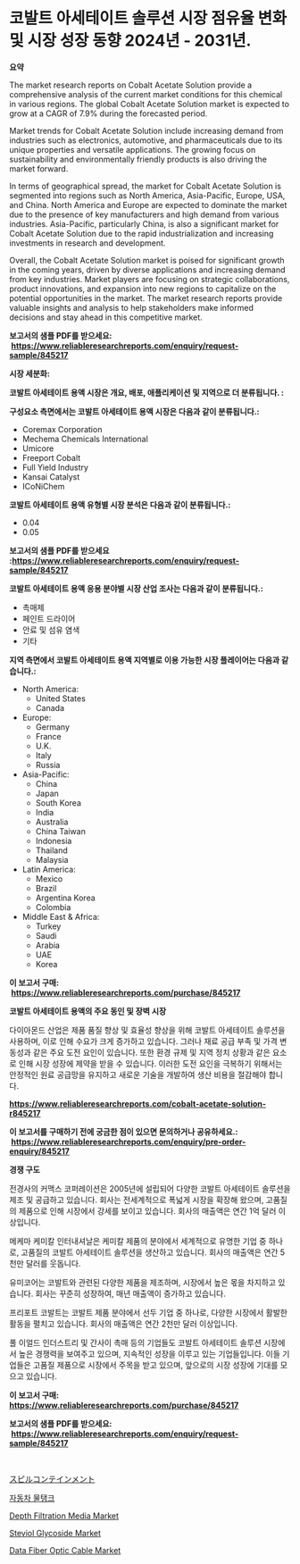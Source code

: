 <p><h1>코발트 아세테이트 솔루션 시장 점유율 변화 및 시장 성장 동향 2024년 - 2031년.</h1></p><p><strong>요약</strong></p>
<p><p>The market research reports on Cobalt Acetate Solution provide a comprehensive analysis of the current market conditions for this chemical in various regions. The global Cobalt Acetate Solution market is expected to grow at a CAGR of 7.9% during the forecasted period. </p><p>Market trends for Cobalt Acetate Solution include increasing demand from industries such as electronics, automotive, and pharmaceuticals due to its unique properties and versatile applications. The growing focus on sustainability and environmentally friendly products is also driving the market forward.</p><p>In terms of geographical spread, the market for Cobalt Acetate Solution is segmented into regions such as North America, Asia-Pacific, Europe, USA, and China. North America and Europe are expected to dominate the market due to the presence of key manufacturers and high demand from various industries. Asia-Pacific, particularly China, is also a significant market for Cobalt Acetate Solution due to the rapid industrialization and increasing investments in research and development.</p><p>Overall, the Cobalt Acetate Solution market is poised for significant growth in the coming years, driven by diverse applications and increasing demand from key industries. Market players are focusing on strategic collaborations, product innovations, and expansion into new regions to capitalize on the potential opportunities in the market. The market research reports provide valuable insights and analysis to help stakeholders make informed decisions and stay ahead in this competitive market.</p></p>
<p><strong>보고서의 샘플 PDF를 받으세요: &nbsp;<a href="https://www.reliableresearchreports.com/enquiry/request-sample/845217">https://www.reliableresearchreports.com/enquiry/request-sample/845217</a></strong></p>
<p><strong>시장 세분화:</strong></p>
<p><strong> 코발트 아세테이트 용액 시장은 개요, 배포, 애플리케이션 및 지역으로 더 분류됩니다. :</strong></p>
<p><strong>구성요소 측면에서는 코발트 아세테이트 용액 시장은 다음과 같이 분류됩니다.:</strong></p>
<p><ul><li>Coremax Corporation</li><li>Mechema Chemicals International</li><li>Umicore</li><li>Freeport Cobalt</li><li>Full Yield Industry</li><li>Kansai Catalyst</li><li>ICoNiChem</li></ul></p>
<p><strong> 코발트 아세테이트 용액 유형별 시장 분석은 다음과 같이 분류됩니다.:</strong></p>
<p><ul><li>0.04</li><li>0.05</li></ul></p>
<p><strong>보고서의 샘플 PDF를 받으세요 :<a href="https://www.reliableresearchreports.com/enquiry/request-sample/845217">https://www.reliableresearchreports.com/enquiry/request-sample/845217</a></strong></p>
<p><strong> 코발트 아세테이트 용액 응용 분야별 시장 산업 조사는 다음과 같이 분류됩니다.:</strong></p>
<p><ul><li>촉매제</li><li>페인트 드라이어</li><li>안료 및 섬유 염색</li><li>기타</li></ul></p>
<p><strong>지역 측면에서 코발트 아세테이트 용액 지역별로 이용 가능한 시장 플레이어는 다음과 같습니다.:</strong></p>
<p><ul>
    <li>
        North America:
        <ul>
            <li>United States</li>
            <li>Canada</li>
        </ul>
    </li>
    <li>
        Europe:
        <ul>
            <li>Germany</li>
            <li>France</li>
            <li>U.K.</li>
            <li>Italy</li>
            <li>Russia</li>
        </ul>
    </li>
    <li>
        Asia-Pacific:
        <ul>
            <li>China</li>
            <li>Japan</li>
            <li>South Korea</li>
            <li>India</li>
            <li>Australia</li>
            <li>China Taiwan</li>
            <li>Indonesia</li>
            <li>Thailand</li>
            <li>Malaysia</li>
        </ul>
    </li>
    <li>
        Latin America:
        <ul>
            <li>Mexico</li>
            <li>Brazil</li>
            <li>Argentina Korea</li>
            <li>Colombia</li>
        </ul>
    </li>
    <li>
        Middle East & Africa:
        <ul>
            <li>Turkey</li>
            <li>Saudi</li>
            <li>Arabia</li>
            <li>UAE</li>
            <li>Korea</li>
        </ul>
    </li>
    </ul></p>
<p><strong>이 보고서 구매: &nbsp;<a href="https://www.reliableresearchreports.com/purchase/845217">https://www.reliableresearchreports.com/purchase/845217</a></strong></p>
<p><strong>코발트 아세테이트 용액의 주요 동인 및 장벽 시장</strong></p>
<p><p>다이아몬드 산업은 제품 품질 향상 및 효율성 향상을 위해 코발트 아세테이트 솔루션을 사용하며, 이로 인해 수요가 크게 증가하고 있습니다. 그러나 재료 공급 부족 및 가격 변동성과 같은 주요 도전 요인이 있습니다. 또한 환경 규제 및 지역 정치 상황과 같은 요소로 인해 시장 성장에 제약을 받을 수 있습니다. 이러한 도전 요인을 극복하기 위해서는 안정적인 원료 공급망을 유지하고 새로운 기술을 개발하여 생산 비용을 절감해야 합니다.</p></p>
<p><strong><a href="https://www.reliableresearchreports.com/cobalt-acetate-solution-r845217">https://www.reliableresearchreports.com/cobalt-acetate-solution-r845217</a></strong></p>
<p><strong>이 보고서를 구매하기 전에 궁금한 점이 있으면 문의하거나 공유하세요.: &nbsp;<a href="https://www.reliableresearchreports.com/enquiry/pre-order-enquiry/845217">https://www.reliableresearchreports.com/enquiry/pre-order-enquiry/845217</a></strong></p>
<p><strong>경쟁 구도</strong></p>
<p><p>전경사의 커맥스 코퍼레이션은 2005년에 설립되어 다양한 코발트 아세테이트 솔루션을 제조 및 공급하고 있습니다. 회사는 전세계적으로 폭넓게 시장을 확장해 왔으며, 고품질의 제품으로 인해 시장에서 강세를 보이고 있습니다. 회사의 매출액은 연간 1억 달러 이상입니다.</p><p>메케마 케미칼 인터내셔날은 케미칼 제품의 분야에서 세계적으로 유명한 기업 중 하나로, 고품질의 코발트 아세테이트 솔루션을 생산하고 있습니다. 회사의 매출액은 연간 5천만 달러를 웃돕니다.</p><p>유미코어는 코발트와 관련된 다양한 제품을 제조하며, 시장에서 높은 몫을 차지하고 있습니다. 회사는 꾸준히 성장하여, 매년 매출액이 증가하고 있습니다.</p><p>프리포트 코발트는 코발트 제품 분야에서 선두 기업 중 하나로, 다양한 시장에서 활발한 활동을 펼치고 있습니다. 회사의 매출액은 연간 2천만 달러 이상입니다.</p><p>풀 이얼드 인더스트리 및 간사이 촉매 등의 기업들도 코발트 아세테이트 솔루션 시장에서 높은 경쟁력을 보여주고 있으며, 지속적인 성장을 이루고 있는 기업들입니다. 이들 기업들은 고품질 제품으로 시장에서 주목을 받고 있으며, 앞으로의 시장 성장에 기대를 모으고 있습니다.</p></p>
<p><strong>이 보고서 구매: &nbsp; <a href="https://www.reliableresearchreports.com/purchase/845217">https://www.reliableresearchreports.com/purchase/845217</a></strong></p>
<p><strong>보고서의 샘플 PDF를 받으세요: &nbsp;<a href="https://www.reliableresearchreports.com/enquiry/request-sample/845217">https://www.reliableresearchreports.com/enquiry/request-sample/845217</a></strong><strong></strong></p>
<p>&nbsp;</p>
<p><p><a href="https://github.com/LeanneBruen2023/Market-Research-Report-List-1/blob/main/865073920563.md">スピルコンテインメント</a></p><p><a href="https://github.com/crfsywufhm81415/Market-Research-Report-List-1/blob/main/509593218949.md">자동차 물탱크</a></p><p><a href="https://issuu.com/reportprime-2/docs/depth-filtration-media-market-size-2030.pptx">Depth Filtration Media Market</a></p><p><a href="https://issuu.com/reportprime-2/docs/steviol-glycoside-market-size-2030.pptx">Steviol Glycoside Market</a></p><p><a href="https://github.com/Krish2023na/Market-Research-Report-List-3/blob/main/data-fiber-optic-cable-market.md">Data Fiber Optic Cable Market</a></p></p>